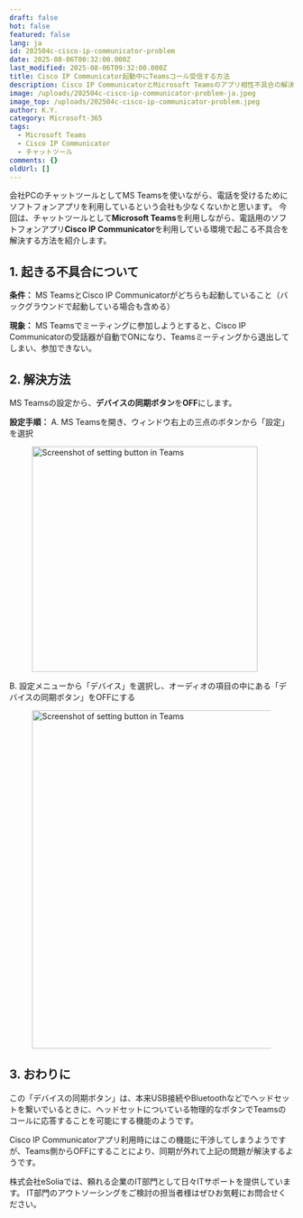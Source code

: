 ```yaml
---
draft: false
hot: false
featured: false
lang: ja
id: 202504c-cisco-ip-communicator-problem
date: 2025-08-06T00:32:00.000Z
last_modified: 2025-08-06T09:32:00.000Z
title: Cisco IP Communicator起動中にTeamsコール受信する方法
description: Cisco IP CommunicatorとMicrosoft Teamsのアプリ相性不具合の解決方法を紹介します
image: /uploads/202504c-cisco-ip-communicator-problem-ja.jpeg
image_top: /uploads/202504c-cisco-ip-communicator-problem.jpeg
author: K.Y.
category: Microsoft-365
tags:
  - Microsoft Teams
  - Cisco IP Communicator
  - チャットツール
comments: {}
oldUrl: []
---
```

会社PCのチャットツールとしてMS Teamsを使いながら、電話を受けるためにソフトフォンアプリを利用しているという会社も少なくないかと思います。 今回は、チャットツールとして**Microsoft Teams**を利用しながら、電話用のソフトフォンアプリ**Cisco IP Communicator**を利用している環境で起こる不具合を解決する方法を紹介します。 

<!--more-->

## 1. 起きる不具合について 
**条件：**
MS TeamsとCisco IP Communicatorがどちらも起動していること（バックグラウンドで起動している場合も含める） 

**現象：** 
MS Teamsでミーティングに参加しようとすると、Cisco IP Communicatorの受話器が自動でONになり、Teamsミーティングから退出してしまい、参加できない。 

## 2. 解決方法 
MS Teamsの設定から、**デバイスの同期ボタン**を**OFF**にします。 

**設定手順：** 
A. MS Teamsを開き、ウィンドウ右上の三点のボタンから「設定」を選択 
<figure class="flex flex-col justify-start items-left">
  <img alt="Screenshot of setting button in Teams" src="/uploads/202504c-cisco-ip-communicator-problem1.png" width="400px" transform-images="avif webp png jpeg 00@2">
</figure>

B. 設定メニューから「デバイス」を選択し、オーディオの項目の中にある「デバイスの同期ボタン」をOFFにする 
<figure class="flex flex-col justify-start items-left">
  <img alt="Screenshot of setting button in Teams" src="/uploads/202504c-cisco-ip-communicator-problem2-ja.png" width="600px" transform-images="avif webp png jpeg 600@2">
</figure>

## 3. おわりに 
この「デバイスの同期ボタン」は、本来USB接続やBluetoothなどでヘッドセットを繋いでいるときに、ヘッドセットについている物理的なボタンでTeamsのコールに応答することを可能にする機能のようです。 

Cisco IP Communicatorアプリ利用時にはこの機能に干渉してしまうようですが、Teams側からOFFにすることにより、同期が外れて上記の問題が解決するようです。

株式会社eSoliaでは、頼れる企業のIT部門として日々ITサポートを提供しています。
IT部門のアウトソーシングをご検討の担当者様はぜひお気軽にお問合せください。
